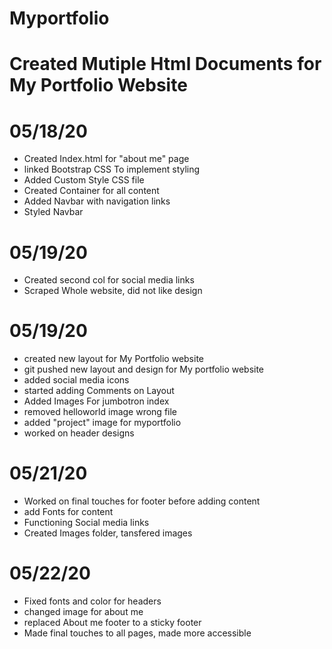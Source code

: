 # Myportfolio

# Created Mutiple Html Documents for My Portfolio Website

# 05/18/20
- Created Index.html for "about me" page
- linked Bootstrap CSS To implement styling
- Added Custom Style CSS file
- Created Container for all content
- Added Navbar with navigation links
- Styled Navbar

# 05/19/20
- Created second col for social media links
- Scraped Whole website, did not like design

#  05/19/20
- created new layout for My Portfolio website
- git pushed new layout and design for My portfolio website
- added social media icons
- started adding Comments on Layout
- Added Images For jumbotron index
- removed helloworld image wrong file
- added "project" image for myportfolio
- worked on header designs

# 05/21/20
- Worked on final touches for footer before adding content
- add Fonts for content
- Functioning Social media links
- Created Images folder, tansfered images

# 05/22/20
- Fixed fonts and color for headers
- changed image for about me
- replaced About me footer to a sticky footer
- Made final touches to all pages, made more accessible